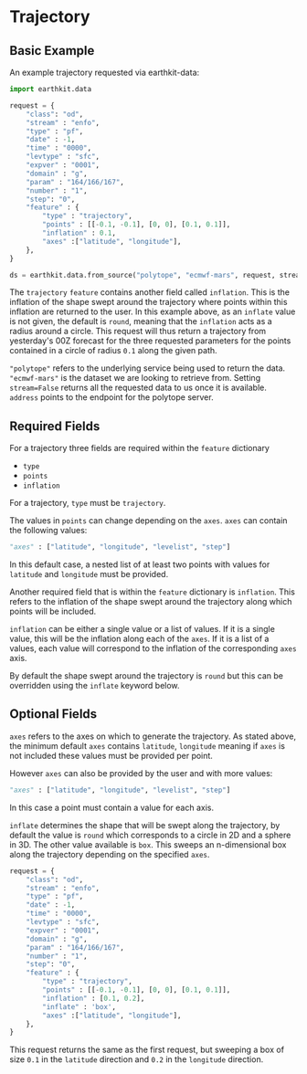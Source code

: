 # Trajectory

## Basic Example

An example trajectory requested via earthkit-data:

```python
import earthkit.data

request = {
    "class": "od",
    "stream" : "enfo",
    "type" : "pf",
    "date" : -1,
    "time" : "0000",
    "levtype" : "sfc",
    "expver" : "0001", 
    "domain" : "g",
    "param" : "164/166/167",
    "number" : "1",
    "step": "0",
    "feature" : {
        "type" : "trajectory",
        "points" : [[-0.1, -0.1], [0, 0], [0.1, 0.1]],
        "inflation" : 0.1,
        "axes" :["latitude", "longitude"],
	},
}

ds = earthkit.data.from_source("polytope", "ecmwf-mars", request, stream=False, address='polytope.ecmwf.int')
```


The `trajectory` `feature` contains another field called `inflation`. This is the inflation of the shape swept around the trajectory where points within this inflation are returned to the user. In this example above, as an `inflate` value is not given, the default is `round`, meaning that the `inflation` acts as a radius around a circle. This request will thus return a trajectory from yesterday's 00Z forecast  for the three requested parameters for the points contained in a circle of radius `0.1` along the given path.

`"polytope"` refers to the underlying service being used to return the data. `"ecmwf-mars"` is the dataset we are looking to retrieve from. Setting `stream=False` returns all the requested data to us once it is available. `address` points to the endpoint for the polytope server.

## Required Fields

For a trajectory three fields are required within the `feature` dictionary 

* `type`
* `points`
* `inflation`

For a trajectory, `type` must be `trajectory`.

The values in `points` can change depending on the `axes`. `axes` can contain the following values:

```python
"axes" : ["latitude", "longitude", "levelist", "step"]
```

In this default case, a nested list of at least two points with values for `latitude` and `longitude` must be provided. 

Another required field that is within the `feature` dictionary is `inflation`. This refers to the inflation of the shape swept around the trajectory along which points will be included.

`inflation` can be either a single value or a list of values. If it is a single value, this will be the inflation along each of the `axes`. If it is a list of a values, each value will correspond to the inflation of the corresponding `axes` axis.

By default the shape swept around the trajectory is `round` but this can be overridden using the `inflate` keyword below.


## Optional Fields

`axes` refers to the axes on which to generate the trajectory. As stated above, the minimum default `axes` contains `latitude`, `longitude` meaning if `axes` is not included these values must be provided per point.

However `axes` can also be provided by the user and with more values:

```python
"axes" : ["latitude", "longitude", "levelist", "step"]
```

In this case a point must contain a value for each axis.

`inflate` determines the shape that will be swept along the trajectory, by default the value is `round` which corresponds to a circle in 2D and a sphere in 3D. The other value available is `box`. This sweeps an n-dimensional box along the trajectory depending on the specified `axes`. 

```python
request = {
    "class": "od",
    "stream" : "enfo",
    "type" : "pf",
    "date" : -1,
    "time" : "0000",
    "levtype" : "sfc",
    "expver" : "0001", 
    "domain" : "g",
    "param" : "164/166/167",
    "number" : "1",
    "step": "0",
    "feature" : {
        "type" : "trajectory",
        "points" : [[-0.1, -0.1], [0, 0], [0.1, 0.1]],
        "inflation" : [0.1, 0.2],
        "inflate" : 'box',
        "axes" :["latitude", "longitude"],
	},
}
```

This request returns the same as the first request, but sweeping a box of size `0.1` in the `latitude` direction and `0.2` in the `longitude` direction.

<!---
In this case only `latitude` and `longitude` must be provided in the requested points but a level and time axis must be provided in the main body of the request. These values will be propagated for each set of `latitude`, `longitude` points. For example in the following request:

```python
request = {
    "class" : "od",
    "stream" : "enfo",
    "type" : "pf",
    "date" : -1,
    "time" : "0000",
    "expver" : "0001", 
    "domain" : "g",
    "param" : "164/167/169",
    "levtype" : "pl",
    "levelist" : "500",
    "number" : "1",
    "step" : "0/1"
    "feature" : {
        "type" : "trajectory",
        "points" : [[-1, -1], [0, 0], [-1, -1]],
        "axes" : ['latitude', 'longitude']
	},
}
```

The following points would be returned:

* `lat: -1, lon: -1, pressure level: 500, step: 0`
* `lat: 0, lon: 0, pressure level: 500, step: 0`
* `lat: 1, lon: 1, pressure level: 500, step: 0`
* `lat: -1, lon: -1, pressure level: 500, step: 1`
* `lat: 0, lon: 0, pressure level: 500, step: 1`
* `lat: 1, lon: 1, pressure level: 500, step: 1`

The user does not have to give `step` as the time axis. In the case of a climate dataset `datetime` can also be used.

Combinations such as `"axis" : ['lat', 'step']` will return an error if `step` is included as an `axis` and also in the main body of the request. An error that the request is overspecified will also be thrown.
-->
